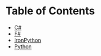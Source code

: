 # Table of Contents

- [C#](./CSharp/)
- [F#](./FSharp/)
- [IronPython](./IronPython/)
- [Python](./Python/)